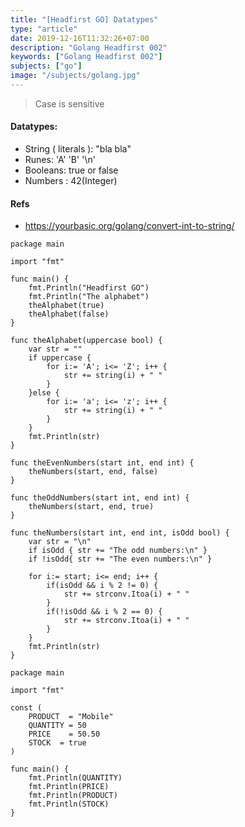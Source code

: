 ```yaml
---
title: "[Headfirst GO] Datatypes"
type: "article"
date: 2019-12-16T11:32:26+07:00
description: "Golang Headfirst 002"
keywords: ["Golang Headfirst 002"]
subjects: ["go"]
image: "/subjects/golang.jpg"
---
```


> Case is sensitive

#### Datatypes:

- String ( literals ): "bla bla"
- Runes: 'A' 'B' '\n'
- Booleans: true or false
- Numbers : 42(Integer)

#### Refs

- https://yourbasic.org/golang/convert-int-to-string/

```golang
package main

import "fmt"

func main() {
	fmt.Println("Headfirst GO")
	fmt.Println("The alphabet")
	theAlphabet(true)
	theAlphabet(false)
}

func theAlphabet(uppercase bool) {
	var str = ""
	if uppercase {
		for i:= 'A'; i<= 'Z'; i++ {
			str += string(i) + " "
		}
	}else {
		for i:= 'a'; i<= 'z'; i++ {
			str += string(i) + " "
		}		
	}
	fmt.Println(str)
}

func theEvenNumbers(start int, end int) {
	theNumbers(start, end, false)
}

func theOddNumbers(start int, end int) {
	theNumbers(start, end, true)
}

func theNumbers(start int, end int, isOdd bool) {
	var str = "\n"
	if isOdd { str += "The odd numbers:\n" }
	if !isOdd{ str += "The even numbers:\n" }

	for i:= start; i<= end; i++ {
		if(isOdd && i % 2 != 0) {
			str += strconv.Itoa(i) + " "
		}
		if(!isOdd && i % 2 == 0) {
			str += strconv.Itoa(i) + " "
		}
	}
	fmt.Println(str)
}
```

```golang
package main

import "fmt"

const (
	PRODUCT  = "Mobile"
	QUANTITY = 50
	PRICE    = 50.50
	STOCK  = true
)

func main() {
	fmt.Println(QUANTITY)
	fmt.Println(PRICE)
	fmt.Println(PRODUCT)
	fmt.Println(STOCK)
}
```